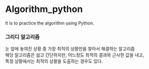 # Algorithm_python 

It is to practice the algorithm using Python.

### 그리디 알고리즘 ###  
눈 앞에 놓여진 상황 중 가장 최적의 상황만을 찾아서 해결하는 알고리즘  
해당 알고리즘은 쉽고 간단하지만, 어느정도 최적의 결과와 근사한 값을 내고,  
특정 상황에서는 최적의 상황을 도출하는 경우도 있다.
